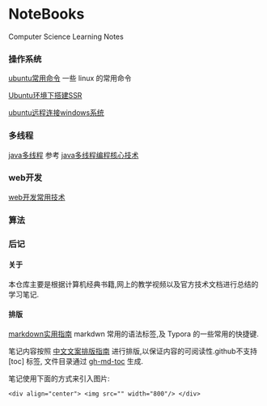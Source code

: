 # NoteBooks
 Computer Science Learning Notes 

### 操作系统

[ubuntu常用命令](https://github.com/Gugibv/NoteBooks/blob/master/docs/ubuntu%E5%B8%B8%E7%94%A8%E5%91%BD%E4%BB%A4.md)  一些 linux 的常用命令

[Ubuntu环境下搭建SSR](https://github.com/Gugibv/NoteBooks/blob/master/docs/Ubuntu%E7%8E%AF%E5%A2%83%E4%B8%8B%E6%90%AD%E5%BB%BASSR.md) 

[ubuntu远程连接windows系统](https://github.com/Gugibv/NoteBooks/blob/master/docs/ubuntu%E8%BF%9C%E7%A8%8B%E8%BF%9E%E6%8E%A5windows%E7%B3%BB%E7%BB%9F.md)

### 多线程

[java多线程](https://github.com/Gugibv/NoteBooks/blob/master/docs/%E5%A4%9A%E7%BA%BF%E7%A8%8B.md)   参考 [java多线程编程核心技术](https://book.douban.com/subject/26555197/)

### web开发

 [web开发常用技术](https://github.com/Gugibv/NoteBooks/blob/master/docs/web%E5%BC%80%E5%8F%91%E5%B8%B8%E7%94%A8%E6%8A%80%E6%9C%AF.md)

### 算法

### 



### 后记

#### 关于

本仓库主要是根据计算机经典书籍,网上的教学视频以及官方技术文档进行总结的学习笔记.

#### 排版

[markdown实用指南](https://github.com/Gugibv/NoteBooks/blob/master/docs/Markdown%E5%AE%9E%E7%94%A8%E6%8C%87%E5%8D%97.md) markdwn 常用的语法标签,及 Typora 的一些常用的快捷键.

笔记内容按照 [中文文案排版指南](https://mazhuang.org/wiki/chinese-copywriting-guidelines/) 进行排版,以保证内容的可阅读性.github不支持 [toc] 标签, 文件目录通过 [gh-md-toc](https://github.com/ekalinin/github-markdown-toc) 生成.

笔记使用下面的方式来引入图片:

```
<div align="center"> <img src="" width="800"/> </div>
```



